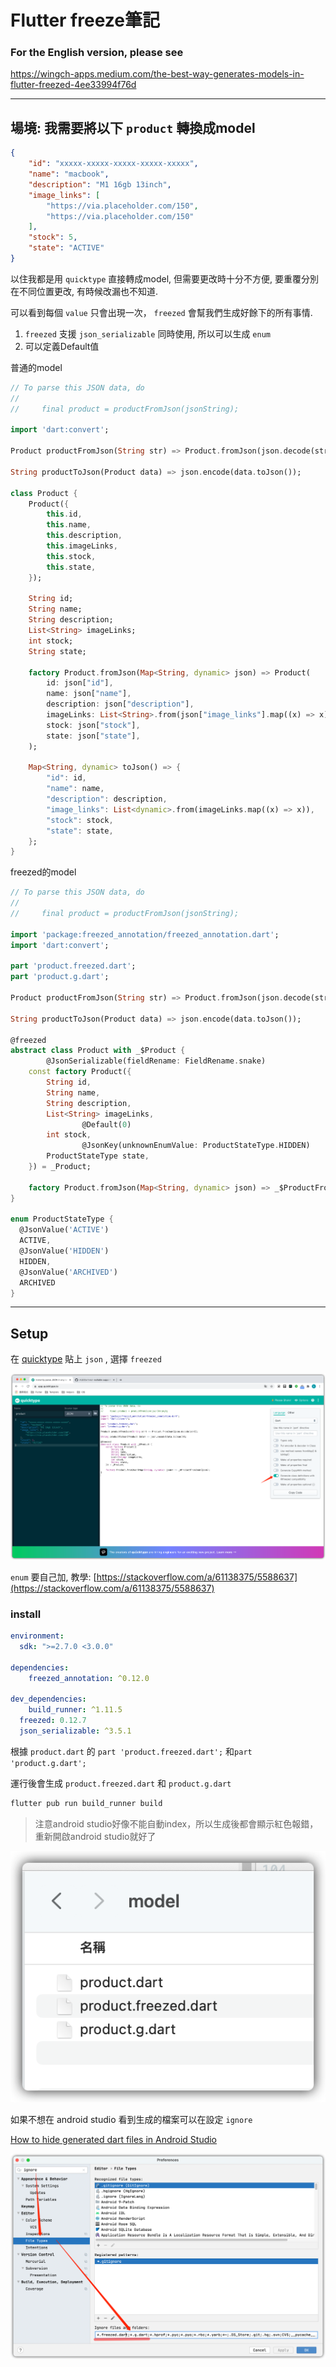 # Flutter freeze筆記



### For the English version, please see

https://wingch-apps.medium.com/the-best-way-generates-models-in-flutter-freezed-4ee33994f76d

---

## 場境: 我需要將以下 `product` 轉換成model

```json
{
    "id": "xxxxx-xxxxx-xxxxx-xxxxx-xxxxx",
    "name": "macbook",
    "description": "M1 16gb 13inch",
    "image_links": [
        "https://via.placeholder.com/150",
        "https://via.placeholder.com/150"
    ],
    "stock": 5,
    "state": "ACTIVE"
}
```

以住我都是用 `quicktype` 直接轉成model, 但需要更改時十分不方便, 要重覆分別在不同位置更改, 有時候改漏也不知道.

可以看到每個 `value` 只會出現一次， `freezed` 會幫我們生成好餘下的所有事情.

1. `freezed` 支援 `json_serializable` 同時使用, 所以可以生成 `enum` 
2. 可以定義Default值

普通的model

```dart
// To parse this JSON data, do
//
//     final product = productFromJson(jsonString);

import 'dart:convert';

Product productFromJson(String str) => Product.fromJson(json.decode(str));

String productToJson(Product data) => json.encode(data.toJson());

class Product {
    Product({
        this.id,
        this.name,
        this.description,
        this.imageLinks,
        this.stock,
        this.state,
    });

    String id;
    String name;
    String description;
    List<String> imageLinks;
    int stock;
    String state;

    factory Product.fromJson(Map<String, dynamic> json) => Product(
        id: json["id"],
        name: json["name"],
        description: json["description"],
        imageLinks: List<String>.from(json["image_links"].map((x) => x)),
        stock: json["stock"],
        state: json["state"],
    );

    Map<String, dynamic> toJson() => {
        "id": id,
        "name": name,
        "description": description,
        "image_links": List<dynamic>.from(imageLinks.map((x) => x)),
        "stock": stock,
        "state": state,
    };
}
```

freezed的model

```dart
// To parse this JSON data, do
//
//     final product = productFromJson(jsonString);

import 'package:freezed_annotation/freezed_annotation.dart';
import 'dart:convert';

part 'product.freezed.dart';
part 'product.g.dart';

Product productFromJson(String str) => Product.fromJson(json.decode(str));

String productToJson(Product data) => json.encode(data.toJson());

@freezed
abstract class Product with _$Product {
		@JsonSerializable(fieldRename: FieldRename.snake) 
    const factory Product({
        String id,
        String name,
        String description,
        List<String> imageLinks,
				@Default(0)
        int stock,
				@JsonKey(unknownEnumValue: ProductStateType.HIDDEN)
        ProductStateType state,
    }) = _Product;

    factory Product.fromJson(Map<String, dynamic> json) => _$ProductFromJson(json);
}

enum ProductStateType {
  @JsonValue('ACTIVE')
  ACTIVE,
  @JsonValue('HIDDEN')
  HIDDEN,
  @JsonValue('ARCHIVED')
  ARCHIVED
}
```

---

## Setup

在 [quicktype](https://app.quicktype.io/) 貼上 `json` , 選擇 `freezed` 

![Flutter%20freeze%201113eb6b97484c199958c3c24e589f5f/Untitled.png](https://raw.githubusercontent.com/WingCH/ImageHosting/master/uPic/Untitled.png)

`enum` 要自己加, 教學: [https://stackoverflow.com/a/61138375/5588637](https://stackoverflow.com/a/61138375/5588637)

### install

```yaml
environment:
  sdk: ">=2.7.0 <3.0.0"

dependencies:
	freezed_annotation: ^0.12.0

dev_dependencies:
	build_runner: ^1.11.5
  freezed: 0.12.7
  json_serializable: ^3.5.1
```

根據 `product.dart` 的 `part 'product.freezed.dart';` 和`part 'product.g.dart';` 

運行後會生成 `product.freezed.dart` 和 `product.g.dart` 

```bash
flutter pub run build_runner build
```

> 注意android studio好像不能自動index，所以生成後都會顯示紅色報錯，重新開啟android studio就好了

![Flutter%20freeze%201113eb6b97484c199958c3c24e589f5f/Untitled%201.png](https://raw.githubusercontent.com/WingCH/ImageHosting/master/uPic/Untitled%201.png)

如果不想在 android studio 看到生成的檔案可以在設定 `ignore` 

[How to hide generated dart files in Android Studio](https://stackoverflow.com/a/60789018/5588637)

![Flutter%20freeze%201113eb6b97484c199958c3c24e589f5f/Untitled%202.png](https://raw.githubusercontent.com/WingCH/ImageHosting/master/uPic/Untitled%202.png)